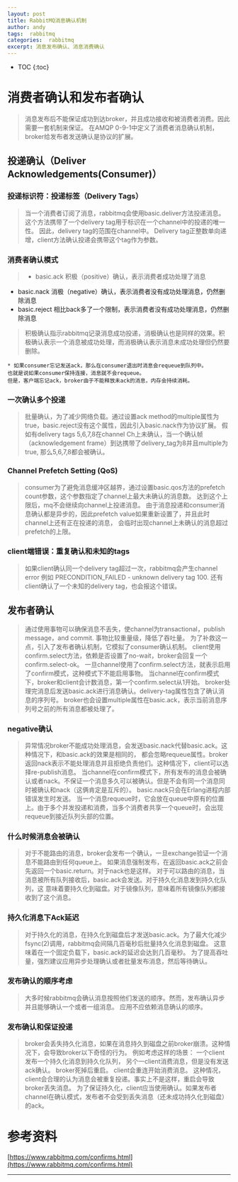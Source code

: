 ```yaml
---
layout: post
title: RabbitMQ消息确认机制
author: andy
tags:  rabbitmq
categories:  rabbitmq
excerpt: 消息发布确认、消息消费确认
---
```


* TOC
{:toc}

# 消费者确认和发布者确认

> 消息发布后不能保证成功到达broker，并且成功接收和被消费者消费。因此需要一套机制来保证。
在AMQP 0-9-1中定义了消费者消息确认机制，broker给发布者发送确认是协议的扩展。

## 投递确认（Deliver Acknowledgements(Consumer)）

### 投递标识符：投递标签（Delivery Tags）

> 当一个消费者订阅了消息，rabbitmq会使用basic.deliver方法投递消息。这个方法携带了一个delivery tag用于标识在一个channel中的投递的唯一性。
因此，delivery tag的范围在channel中。
Delivery tag正整数单向递增，client方法确认投递会携带这个tag作为参数。

### 消费者确认模式
> * basic.ack 积极（positive）确认，表示消费者成功处理了消息
* basic.nack 消极（negative）确认，表示消费者没有成功处理消息，仍然删除消息
* basic.reject 相比back多了一个限制，表示消费者没有成功处理消息，仍然删除消息

> 积极确认指示rabbitmq记录消息成功投递，消极确认也是同样的效果。积极确认表示一个消息被成功处理，而消极确认表示消息未成功处理但仍然要删除。

    * 如果consumer忘记发送ack，那么在consumer退出时消息会requeue到队列中。
    也就是说如果consumer保持连接，消息就不会requeue。
    但是，客户端忘记ack，broker由于不能释放未ack的消息，内存会持续消耗。

### 一次确认多个投递
> 批量确认，为了减少网络负载。通过设置ack method的multiple属性为true，basic.reject没有这个属性，因此引入basic.nack作为协议扩展。
假如有delivery tags 5,6,7,8在channel Ch上未确认，当一个确认帧（acknowledgement frame）到达携带了delivery_tag为8并且multiple为true,
那么5,6,7,8都会被确认。

### Channel Prefetch Setting (QoS)
> consumer为了避免消息缓冲区越界，通过设置basic.qos方法的prefetch count参数，这个参数指定了channel上最大未确认的消息数。
达到这个上限后，mq不会继续向channel上投递消息。
由于消息投递和consumer消息确认都是异步的，因此prefetch value如果重新设置了，并且此时channel上还有正在投递的消息，
会临时出现channel上未确认的消息超过prefetch的上限。

### client端错误：重复确认和未知的tags
> 如果client确认同一个delivery tag超过一次，rabbitmq会产生channel error 例如 PRECONDITION_FAILED - unknown delivery tag 100.
还有client确认了一个未知的delivery tag，也会报这个错误。

## 发布者确认
> 通过使用事物可以确保消息不丢失，使channel为transactional，publish message，and commit.
事物比较重量级，降低了吞吐量。
为了补救这一点，引入了发布者确认机制，它模拟了consumer确认机制。
client使用confirm.select方法，依赖是否设置了no-wait，broker会回复一个confirm.select-ok。
一旦channel使用了confirm.select方法，就表示启用了confirm模式，这种模式下不能启用事物。
当channel在confirm模式下，broker和client会计数消息，第一个confirm.select从1开始。
broker处理完消息后发送basic.ack进行消息确认。delivery-tag属性包含了确认消息的序列号。
broker也会设置multiple属性在basic.ack，表示当前消息序列号之前的所有消息都被处理了。

### negative确认
> 异常情况broker不能成功处理消息，会发送basic.nack代替basic.ack。这种情况下，和basic.ack的效果是相同的，
都会忽略requeue属性。broker返回nack表示不能处理消息并且拒绝负责他们。这种情况下，client可以选择re-publish消息。
当channel在confirm模式下，所有发布的消息会被确认或者nack。不保证一个消息多久可以被确认。但是不会有同一个消息同时被确认和nack（这俩肯定是互斥的）。
basic.nack只会在Erlang进程内部错误发生时发送。
当一个消息requeue时，它会放在queue中原有的位置上。由于多个并发投递和消费，当多个消费者共享一个queue时，会出现requeue到接近队列头部的位置。

### 什么时候消息会被确认
> 对于不能路由的消息，broker会发布一个确认，一旦exchange验证一个消息不能路由到任何queue上。
如果消息强制发布，在返回basic.ack之前会先返回一个basic.return。对于nack也是这样。
对于可以路由的消息，当消息被所有队列接收后，basic.ack会发送。对于持久化消息发到持久化队列，这
意味着要持久化到磁盘。对于镜像队列，意味着所有镜像队列都接收到了这个消息。

### 持久化消息下Ack延迟
> 对于持久化的消息，在持久化到磁盘后才发送basic.ack。为了最大化减少fsync(2)调用，rabbitmq会间隔几百毫秒后批量持久化消息到磁盘。
这意味着在一个固定负载下，basic.ack的延迟会达到几百毫秒。
为了提高吞吐量，强烈建议应用异步处理确认或者批量发布消息，然后等待确认。

### 发布确认的顺序考虑
> 大多时候rabbitmq会确认消息按照他们发送的顺序。然而，发布确认异步并且能够确认一个或者一组消息。
应用不应依赖消息确认的顺序。

### 发布确认和保证投递
> broker会丢失持久化消息，如果在消息持久到磁盘之前broker崩溃。这种情况下，会导致broker以下奇怪的行为。
例如考虑这样的场景：
一个client发布一个持久化消息到持久化队列，
另个一client消费消息，但是没有发送ack确认。
broker死掉后重启。
client会重连开始消费消息。
这种情况，client会合理的认为消息会被重复投递。事实上不是这样，重启会导致broker丢失消息。
为了保证持久化，client应当使用确认。如果发布者channel在确认模式，发布者不会受到丢失消息（还未成功持久化到磁盘）的ack。

# 参考资料
[https://www.rabbitmq.com/confirms.html](https://www.rabbitmq.com/confirms.html)







---





